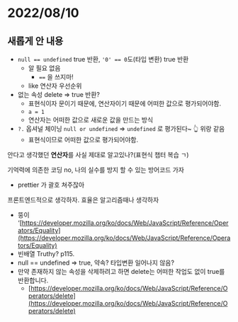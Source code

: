 # 2022/08/10

## 새롭게 안 내용

- `null == undefined` true 반환, `'0' == 0`도(타입 변환) true 반환
    - 알 필요 없음
        - `==` 을 쓰지마!
    - like 연산자 우선순위
- 없는 속성 delete ⇒ true 반환?
    - 표현식이자 문이기 때문에, 연산자이기 때문에 어떠한 값으로 평가되어야함.
    - `a = 1`
    - 연산자는 어떠한 값으로 새로운 값을 만드는 방식
- `?.` 옵셔널 체이닝 `null or undefined` ⇒ `undefined` 로 평가된다~ 👆 위랑 같음
    - 표현식이므로 어떠한 값으로 평가되어야함.

안다고 생각했던 **연산자**를 사실 제대로 알고있나?(표현식 챕터 복습 ㄱ)

기억력에 의존한 코딩 no, 나의 실수를 방지 할 수 있는 방어코드 가자

- prettier 가 괄호 쳐주잖아

프론트엔드적으로 생각하자. 효율은 알고리즘때나 생각하자

- 뚱이 ‘[https://developer.mozilla.org/ko/docs/Web/JavaScript/Reference/Operators/Equality](https://developer.mozilla.org/ko/docs/Web/JavaScript/Reference/Operators/Equality)
- 빈배열 Truthy?  p115.
- null == undefined ⇒ true, 약속? 타입변환 일어나지 않음?
- 만약 존재하지 않는 속성을 삭제하려고 하면 delete는 어떠한 작업도 없이 true를 반환합니다.
    - [https://developer.mozilla.org/ko/docs/Web/JavaScript/Reference/Operators/delete](https://developer.mozilla.org/ko/docs/Web/JavaScript/Reference/Operators/delete)
